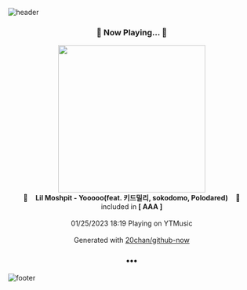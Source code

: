 ![header](https://capsule-render.vercel.app/api?type=wave&height=170&section=header&text=Hi.%20I'm%20SHIFT&fontColor=090707&fontAlignX=45&fontAlignY=65&fontSize=100)

<h3 align="center">🎵 Now Playing... 🎵</h3>
<p align="center">
  <a href="https://music.youtube.com/watch?v=xyTRjWvyahc">
    <img width="300" src="https://lh3.googleusercontent.com/X-q4CbOisg5xWUCay9PsP7K4AyYwFINRcWiEZyNKpPhTGH0H6RTpZCPGuNZJUf28OpUEVafiEb0u_tSC">
  </a>
  <br>
  🎵&nbsp&nbsp&nbsp <b>Lil Moshpit - Yooooo(feat. 키드밀리, sokodomo, Polodared)</b> &nbsp&nbsp&nbsp🎵
  <br>
  included in <b>[ AAA ]</b>
  
  <br />
  <br />
  01/25/2023 18:19 Playing on YTMusic
  <br />
  <br />
  Generated with <a href="https://github.com/20chan/github-now">20chan/github-now</a>
</p>

<h3 align="center">•••</h3>

![footer](https://capsule-render.vercel.app/api?type=wave&height=150&section=footer)
